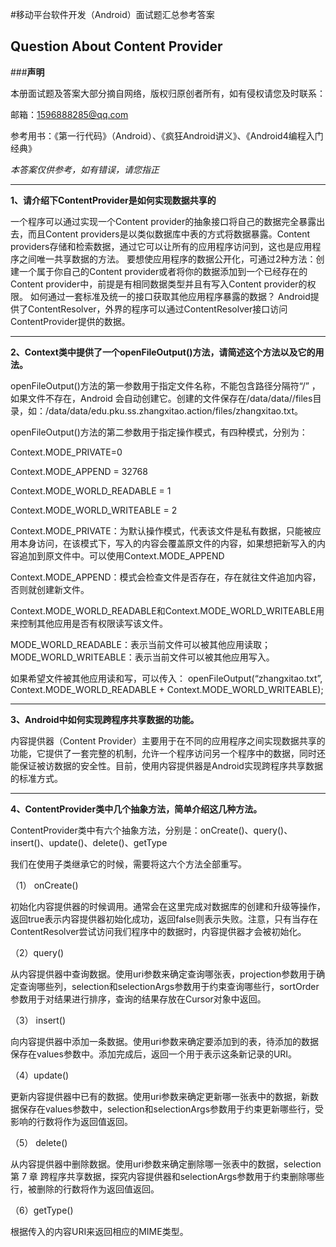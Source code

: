 #移动平台软件开发（Android）面试题汇总参考答案

## Question About Content Provider

###**声明**

本册面试题及答案大部分摘自网络，版权归原创者所有，如有侵权请您及时联系：

邮箱：1596888285@qq.com

参考用书：《第一行代码》（Android）、《疯狂Android讲义》、《Android4编程入门经典》

*本答案仅供参考，如有错误，请您指正*


---
**1、请介绍下ContentProvider是如何实现数据共享的**

一个程序可以通过实现一个Content provider的抽象接口将自己的数据完全暴露出去，而且Content providers是以类似数据库中表的方式将数据暴露。Content providers存储和检索数据，通过它可以让所有的应用程序访问到，这也是应用程序之间唯一共享数据的方法。
要想使应用程序的数据公开化，可通过2种方法：创建一个属于你自己的Content provider或者将你的数据添加到一个已经存在的Content provider中，前提是有相同数据类型并且有写入Content provider的权限。
如何通过一套标准及统一的接口获取其他应用程序暴露的数据？
Android提供了ContentResolver，外界的程序可以通过ContentResolver接口访问ContentProvider提供的数据。

---


**2、Context类中提供了一个openFileOutput()方法，请简述这个方法以及它的用法。**

openFileOutput()方法的第一参数用于指定文件名称，不能包含路径分隔符“/” ，如果文件不存在，Android 会自动创建它。创建的文件保存在/data/data/<package name>/files目录，如：/data/data/edu.pku.ss.zhangxitao.action/files/zhangxitao.txt。

openFileOutput()方法的第二参数用于指定操作模式，有四种模式，分别为： 

Context.MODE_PRIVATE=0

Context.MODE_APPEND    =  32768

Context.MODE_WORLD_READABLE =  1

Context.MODE_WORLD_WRITEABLE =  2

Context.MODE_PRIVATE：为默认操作模式，代表该文件是私有数据，只能被应用本身访问，在该模式下，写入的内容会覆盖原文件的内容，如果想把新写入的内容追加到原文件中。可以使用Context.MODE_APPEND

Context.MODE_APPEND：模式会检查文件是否存在，存在就往文件追加内容，否则就创建新文件。

Context.MODE_WORLD_READABLE和Context.MODE_WORLD_WRITEABLE用来控制其他应用是否有权限读写该文件。

MODE_WORLD_READABLE：表示当前文件可以被其他应用读取；MODE_WORLD_WRITEABLE：表示当前文件可以被其他应用写入。

如果希望文件被其他应用读和写，可以传入：
openFileOutput(“zhangxitao.txt”, Context.MODE_WORLD_READABLE + Context.MODE_WORLD_WRITEABLE);

---


**3、Android中如何实现跨程序共享数据的功能。**

内容提供器（Content Provider）主要用于在不同的应用程序之间实现数据共享的功能，它提供了一套完整的机制，允许一个程序访问另一个程序中的数据，同时还能保证被访数据的安全性。目前，使用内容提供器是Android实现跨程序共享数据的标准方式。

---

**4、ContentProvider类中几个抽象方法，简单介绍这几种方法。**

ContentProvider类中有六个抽象方法，分别是：onCreate()、query()、insert()、update()、delete()、getType

我们在使用子类继承它的时候，需要将这六个方法全部重写。

（1） onCreate()

初始化内容提供器的时候调用。通常会在这里完成对数据库的创建和升级等操作，返回true表示内容提供器初始化成功，返回false则表示失败。注意，只有当存在ContentResolver尝试访问我们程序中的数据时，内容提供器才会被初始化。

（2）query()

从内容提供器中查询数据。使用uri参数来确定查询哪张表，projection参数用于确定查询哪些列，selection和selectionArgs参数用于约束查询哪些行，sortOrder参数用于对结果进行排序，查询的结果存放在Cursor对象中返回。

（3） insert()

向内容提供器中添加一条数据。使用uri参数来确定要添加到的表，待添加的数据保存在values参数中。添加完成后，返回一个用于表示这条新记录的URI。

（4）update()

更新内容提供器中已有的数据。使用uri参数来确定更新哪一张表中的数据，新数据保存在values参数中，selection和selectionArgs参数用于约束更新哪些行，受影响的行数将作为返回值返回。

（5） delete()

从内容提供器中删除数据。使用uri参数来确定删除哪一张表中的数据，selection
第 7 章 跨程序共享数据，探究内容提供器和selectionArgs参数用于约束删除哪些行，被删除的行数将作为返回值返回。

（6）getType()

根据传入的内容URI来返回相应的MIME类型。


